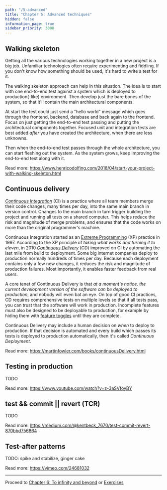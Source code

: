 ```yaml
---
path: "/5-advanced"
title: "Chapter 5: Advanced techniques"
hidden: false
information_page: true
sidebar_priority: 3000
---
```



## Walking skeleton

Getting all the various technologies working together in a new project is a big job. Unfamiliar technologies often require experimenting and fiddling. If you don't know how something should be used, it's hard to write a test for it.

The walking skeleton approach can help in this situation. The idea is to start with one end-to-end test against a system which is deployed to production(-like) environment. Then develop just the bare bones of the system, so that it'll contain the main architectural components.

At start the test could just send a "hello world" message which goes through the frontend, backend, database and back again to the frontend. Focus on just getting the end-to-end test passing and putting the architectural components together. Focused unit and integration tests are best added *after* you have created the architecture, when there are less unknowns.

Then when the end-to-end test passes through the whole architecture, you can start fleshing out the system. As the system grows, keep improving the end-to-end test along with it.

Read more:
https://www.henricodolfing.com/2018/04/start-your-project-with-walking-skeleton.html


## Continuous delivery

[*Continuous Integration*](https://martinfowler.com/articles/continuousIntegration.html) (CI) is a practice where all team members merge their code changes, many times per day, into the same main branch in version control. Changes to the main branch in turn trigger building the project and running all tests on a shared computer. This helps reduce the risk and magnitude of merge problems, and ensures that the code works on more than the original programmer's machine.

Continuous Integration started as an [Extreme Programming](https://martinfowler.com/bliki/ExtremeProgramming.html) (XP) practice in 1997. According to the XP principle of *taking what works and turning it to eleven*, in 2010 [*Continuous Delivery*](https://martinfowler.com/bliki/ContinuousDelivery.html) (CD) improved on CI by automating the last mile from build to deployment. Some big internet companies deploy to production normally hundreds of times per day. Because each deployment contains only a few new changes, it reduces the risk and magnitude of production failures. Most importantly, it enables faster feedback from real users.

A core tenet of Continuous Delivery is that *at a moment's notice, the current development version of the software can be deployed to production*, and nobody will even bat an eye. On top of good CI practices, CD requires comprehensive tests on multiple levels so that if all tests pass, you can trust that the software will work in production. Incomplete features must also be designed to be deployable to production, for example by hiding them with [feature toggles](https://martinfowler.com/articles/feature-toggles.html) until they are complete.

Continuous Delivery may include a human decision on *when* to deploy to production. If that decision is automated and every build which passes its tests is deployed to production automatically, then it's called *Continuous Deployment*.

Read more:
https://martinfowler.com/books/continuousDelivery.html


## Testing in production

TODO

Read more:
https://www.youtube.com/watch?v=z-3aSVfoyBY


## test && commit || revert (TCR)

TODO

Read more:
https://medium.com/@kentbeck_7670/test-commit-revert-870bbd756864


## Test-after patterns

TODO: spike and stabilize, ginger cake

Read more:
https://vimeo.com/24681032

---

Proceed to [Chapter 6: To infinity and beyond](/6-afterword) or [Exercises](/exercises)
